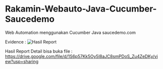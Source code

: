 # Rakamin-Webauto-Java-Cucumber-Saucedemo
Web Automation menggunakan Cucumber Java saucedemo.com

Evidence :
![Hasil Report](https://github.com/kindiherdiansyah/Rakamin-Webauto-Java-Cucumber-Saucedemo/assets/26849052/da537592-5df6-464f-b005-37e5ae1a1675)

Hasil Report Detail bisa buka file : <a href>https://drive.google.com/file/d/1S6p57Kk5Oy5l8aJC8smPDoS_Zu4ZeDKy/view?usp=sharing</a>
